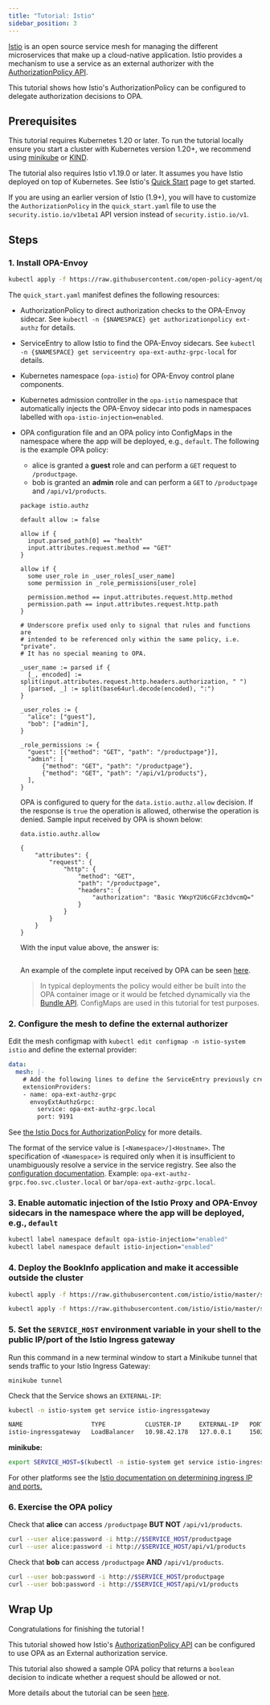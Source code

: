 ```yaml
---
title: "Tutorial: Istio"
sidebar_position: 3
---
```


[Istio](https://istio.io/latest/) is an open source service mesh for managing the different microservices that make
up a cloud-native application. Istio provides a mechanism to use a service as an external authorizer with the
[AuthorizationPolicy API](https://istio.io/latest/docs/tasks/security/authorization/authz-custom/).

This tutorial shows how Istio's AuthorizationPolicy can be configured to delegate authorization decisions to OPA.

## Prerequisites

This tutorial requires Kubernetes 1.20 or later. To run the tutorial locally ensure you start a cluster with Kubernetes
version 1.20+, we recommend using [minikube](https://kubernetes.io/docs/getting-started-guides/minikube) or
[KIND](https://kind.sigs.k8s.io/).

The tutorial also requires Istio v1.19.0 or later. It assumes you have Istio deployed on top of Kubernetes.
See Istio's [Quick Start](https://istio.io/docs/setup/kubernetes/install/kubernetes/) page to get started.

If you are using an earlier version of Istio (1.9+), you will have to customize the `AuthorizationPolicy` in the
`quick_start.yaml` file to use the `security.istio.io/v1beta1` API version instead of `security.istio.io/v1`.

## Steps

### 1. Install OPA-Envoy

```bash
kubectl apply -f https://raw.githubusercontent.com/open-policy-agent/opa-envoy-plugin/main/examples/istio/quick_start.yaml
```

The `quick_start.yaml` manifest defines the following resources:

- AuthorizationPolicy to direct authorization checks to the OPA-Envoy sidecar. See `kubectl -n {$NAMESPACE} get authorizationpolicy ext-authz` for details.

- ServiceEntry to allow Istio to find the OPA-Envoy sidecars. See `kubectl -n {$NAMESPACE} get serviceentry opa-ext-authz-grpc-local` for details.

- Kubernetes namespace (`opa-istio`) for OPA-Envoy control plane components.

- Kubernetes admission controller in the `opa-istio` namespace that automatically injects the OPA-Envoy sidecar into pods in namespaces labelled with `opa-istio-injection=enabled`.

- OPA configuration file and an OPA policy into ConfigMaps in the namespace where the app will be deployed, e.g., `default`.
  The following is the example OPA policy:

  - alice is granted a **guest** role and can perform a `GET` request to `/productpage`.
  - bob is granted an **admin** role and can perform a `GET` to `/productpage` and `/api/v1/products`.

  ```live:example:module:openable
  package istio.authz

  default allow := false

  allow if {
  	input.parsed_path[0] == "health"
  	input.attributes.request.method == "GET"
  }

  allow if {
  	some user_role in _user_roles[_user_name]
  	some permission in _role_permissions[user_role]

  	permission.method == input.attributes.request.http.method
  	permission.path == input.attributes.request.http.path
  }

  # Underscore prefix used only to signal that rules and functions are
  # intended to be referenced only within the same policy, i.e. "private".
  # It has no special meaning to OPA.

  _user_name := parsed if {
  	[_, encoded] := split(input.attributes.request.http.headers.authorization, " ")
  	[parsed, _] := split(base64url.decode(encoded), ":")
  }

  _user_roles := {
  	"alice": ["guest"],
  	"bob": ["admin"],
  }

  _role_permissions := {
  	"guest": [{"method": "GET", "path": "/productpage"}],
  	"admin": [
  		{"method": "GET", "path": "/productpage"},
  		{"method": "GET", "path": "/api/v1/products"},
  	],
  }
  ```

  OPA is configured to query for the `data.istio.authz.allow`
  decision. If the response is `true` the operation is allowed, otherwise the
  operation is denied. Sample input received by OPA is shown below:

  ```live:example:query:hidden
  data.istio.authz.allow
  ```

  ```live:example:input
  {
      "attributes": {
          "request": {
              "http": {
                  "method": "GET",
                  "path": "/productpage",
                  "headers": {
                      "authorization": "Basic YWxpY2U6cGFzc3dvcmQ="
                  }
              }
          }
      }
  }
  ```

  With the input value above, the answer is:

  ```live:example:output
  ```

  An example of the complete input received by OPA can be seen [here](https://github.com/open-policy-agent/opa-envoy-plugin/tree/main/examples/istio#example-input).

  > In typical deployments the policy would either be built into the OPA container
  > image or it would be fetched dynamically via the [Bundle API](https://www.openpolicyagent.org/docs/latest/bundles/). ConfigMaps are
  > used in this tutorial for test purposes.

### 2. Configure the mesh to define the external authorizer

Edit the mesh configmap with `kubectl edit configmap -n istio-system istio` and define the external provider:

```yaml
data:
  mesh: |-
    # Add the following lines to define the ServiceEntry previously created as an external authorizer:
    extensionProviders:
    - name: opa-ext-authz-grpc
      envoyExtAuthzGrpc:
        service: opa-ext-authz-grpc.local
        port: 9191
```

See [the Istio Docs for AuthorizationPolicy](https://istio.io/latest/docs/tasks/security/authorization/authz-custom/#define-the-external-authorizer) for
more details.

The format of the service value is `[<Namespace>/]<Hostname>`. The specification
of `<Namespace>` is required only when it is insufficient to unambiguously resolve
a service in the service registry. See also the [configuration documentation](https://istio.io/latest/docs/reference/config/istio.mesh.v1alpha1/#MeshConfig-ExtensionProvider-EnvoyExternalAuthorizationGrpcProvider).
Example: `opa-ext-authz-grpc.foo.svc.cluster.local` or
`bar/opa-ext-authz-grpc.local`.

### 3. Enable automatic injection of the Istio Proxy and OPA-Envoy sidecars in the namespace where the app will be deployed, e.g., `default`

```bash
kubectl label namespace default opa-istio-injection="enabled"
kubectl label namespace default istio-injection="enabled"
```

### 4. Deploy the BookInfo application and make it accessible outside the cluster

```bash
kubectl apply -f https://raw.githubusercontent.com/istio/istio/master/samples/bookinfo/platform/kube/bookinfo.yaml
```

```bash
kubectl apply -f https://raw.githubusercontent.com/istio/istio/master/samples/bookinfo/networking/bookinfo-gateway.yaml
```

### 5. Set the `SERVICE_HOST` environment variable in your shell to the public IP/port of the Istio Ingress gateway

Run this command in a new terminal window to start a Minikube tunnel that sends traffic to your Istio Ingress Gateway:

```
minikube tunnel
```

Check that the Service shows an `EXTERNAL-IP`:

```bash
kubectl -n istio-system get service istio-ingressgateway

NAME                   TYPE           CLUSTER-IP     EXTERNAL-IP   PORT(S)                                                                      AGE
istio-ingressgateway   LoadBalancer   10.98.42.178   127.0.0.1     15021:32290/TCP,80:30283/TCP,443:32497/TCP,31400:30216/TCP,15443:30690/TCP   5s
```

**minikube:**

```bash
export SERVICE_HOST=$(kubectl -n istio-system get service istio-ingressgateway -o jsonpath='{.status.loadBalancer.ingress[0].ip}')
```

For other platforms see the [Istio documentation on determining ingress IP and ports.](https://istio.io/docs/tasks/traffic-management/ingress/#determining-the-ingress-ip-and-ports)

### 6. Exercise the OPA policy

Check that **alice** can access `/productpage` **BUT NOT** `/api/v1/products`.

```bash
curl --user alice:password -i http://$SERVICE_HOST/productpage
curl --user alice:password -i http://$SERVICE_HOST/api/v1/products
```

Check that **bob** can access `/productpage` **AND** `/api/v1/products`.

```bash
curl --user bob:password -i http://$SERVICE_HOST/productpage
curl --user bob:password -i http://$SERVICE_HOST/api/v1/products
```

## Wrap Up

Congratulations for finishing the tutorial !

This tutorial showed how Istio's [AuthorizationPolicy API](https://istio.io/latest/docs/tasks/security/authorization/authz-custom/)
can be configured to use OPA as an External authorization service.

This tutorial also showed a sample OPA policy that returns a `boolean` decision
to indicate whether a request should be allowed or not.

More details about the tutorial can be seen
[here](https://github.com/open-policy-agent/opa-envoy-plugin/tree/main/examples/istio).

